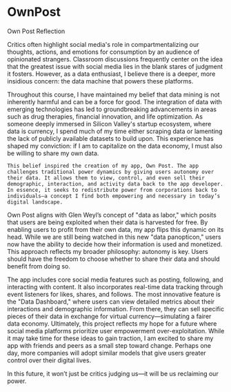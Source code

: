 # OwnPost
Own Post Reflection

Critics often highlight social media's role in compartmentalizing our thoughts, actions, and emotions for consumption by an audience of opinionated strangers. Classroom discussions frequently center on the idea that the greatest issue with social media lies in the blank stares of judgment it fosters. However, as a data enthusiast, I believe there is a deeper, more insidious concern: the data machine that powers these platforms.

Throughout this course, I have maintained my belief that data mining is not inherently harmful and can be a force for good. The integration of data with emerging technologies has led to groundbreaking advancements in areas such as drug therapies, financial innovation, and life optimization. As someone deeply immersed in Silicon Valley's startup ecosystem, where data is currency, I spend much of my time either scraping data or lamenting the lack of publicly available datasets to build upon. This experience has shaped my conviction: if I am to capitalize on the data economy, I must also be willing to share my own data.

	This belief inspired the creation of my app, Own Post. The app challenges traditional power dynamics by giving users autonomy over their data. It allows them to view, control, and even sell their demographic, interaction, and activity data back to the app developer. In essence, it seeks to redistribute power from corporations back to individuals—a concept I find both empowering and necessary in today’s digital landscape.
Own Post aligns with Glen Weyl’s concept of "data as labor," which posits that users are being exploited when their data is harvested for free. By enabling users to profit from their own data, my app flips this dynamic on its head. While we are still being watched in this new "data panopticon," users now have the ability to decide how their information is used and monetized. This approach reflects my broader philosophy: autonomy is key. Users should have the freedom to choose whether to share their data and should benefit from doing so.

The app includes core social media features such as posting, following, and interacting with content. It also incorporates real-time data tracking through event listeners for likes, shares, and follows. The most innovative feature is the "Data Dashboard," where users can view detailed metrics about their interactions and demographic information. From there, they can sell specific pieces of their data in exchange for virtual currency—simulating a fairer data economy.
Ultimately, this project reflects my hope for a future where social media platforms prioritize user empowerment over-exploitation. While it may take time for these ideas to gain traction, I am excited to share my app with friends and peers as a small step toward change. Perhaps one day, more companies will adopt similar models that give users greater control over their digital lives.

In this future, it won’t just be critics judging us—it will be us reclaiming our power.

